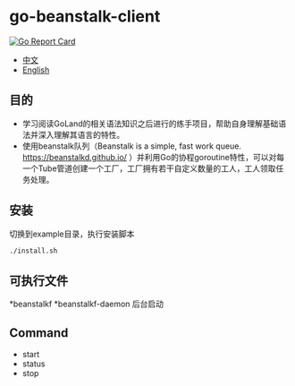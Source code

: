 # go-beanstalk-client
[![Go Report Card](https://goreportcard.com/badge/github.com/chenbo29/go-beanstalkd-client)](https://goreportcard.com/report/github.com/chenbo29/go-beanstalkd-client)
* [中文](/README_ZH_CN.md)
* [English](/README.md)
## 目的
* 学习阅读GoLand的相关语法知识之后进行的练手项目，帮助自身理解基础语法并深入理解其语言的特性。
* 使用beanstalk队列（Beanstalk is a simple, fast work queue. https://beanstalkd.github.io/ ）并利用Go的协程goroutine特性，可以对每一个Tube管道创建一个工厂，工厂拥有若干自定义数量的工人，工人领取任务处理。
## 安装
切换到example目录，执行安装脚本
```bash
./install.sh
```
## 可执行文件
*beanstalkf
*beanstalkf-daemon 后台启动
## Command
* start
* status
* stop
